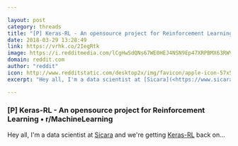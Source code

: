 ```yaml
---

layout: post
category: threads
title: "[P] Keras-RL - An opensource project for Reinforcement Learning"
date: 2018-03-29 13:28:49
link: https://vrhk.co/2IegRtk
image: https://i.redditmedia.com/lCgHwSdQNs67WE0HEJ4NSN9Ep47XRPBMX63RWVnKD9Q.jpg?w=320&s=7b77da5456cb64260bb3f9012ffa9f93
domain: reddit.com
author: "reddit"
icon: http://www.redditstatic.com/desktop2x/img/favicon/apple-icon-57x57.png
excerpt: "Hey all, I'm a data scientist at [Sicara](<https://www.sicara.com/>) and we're getting [Keras-RL](<https://github.com/keras-rl/keras-rl/>) back on..."

---
```


### [P] Keras-RL - An opensource project for Reinforcement Learning • r/MachineLearning

Hey all, I'm a data scientist at [Sicara](<https://www.sicara.com/>) and we're getting [Keras-RL](<https://github.com/keras-rl/keras-rl/>) back on...